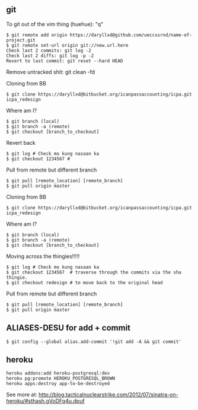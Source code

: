## git

To git out of the vim thing (huehue): "q" 

	$ git remote add origin https://daryllxd@github.com/ueccssrnd/name-of-project.git
	$ git remote set-url origin git://new.url.here
	Check last 2 commits: git log -2
	Check last 2 diffs: git log -p -2
	Revert to last commit: git reset --hard HEAD
  Remove untracked shit: git clean -fd

Cloning from BB

	$ git clone https://daryllxd@bitbucket.org/icanpassaccounting/icpa.git icpa_redesign

Where am I?

	$ git branch (local)
	$ git branch -a (remote)
	$ git checkout [branch_to_checkout]

Revert back
	
	$ git log # Check mo kung nasaan ka
	$ git checkout 1234567 #

Pull from remote but different branch

	$ git pull [remote_location] [remote_branch]
	$ git pull origin master

Cloning from BB

	$ git clone https://daryllxd@bitbucket.org/icanpassaccounting/icpa.git icpa_redesign

Where am I?

	$ git branch (local)
	$ git branch -a (remote)
	$ git checkout [branch_to_checkout]

Moving across the thingies!!!!!
	
	$ git log # Check mo kung nasaan ka
	$ git checkout 1234567  # traverse through the commits via the sha thingie.
	$ git checkout redesign # to move back to the original head

Pull from remote but different branch

	$ git pull [remote_location] [remote_branch]
	$ git pull origin master

## ALIASES-DESU for add + commit

	$ git config --global alias.add-commit '!git add -A && git commit'

## heroku

	heroku addons:add heroku-postgresql:dev
	heroku pg:promote HEROKU_POSTGRESQL_BROWN
	heroku apps:destroy app-to-be-destroyed

See more at: http://blog.tacticalnuclearstrike.com/2012/07/sinatra-on-heroku/#sthash.gVoDFq4u.dpuf